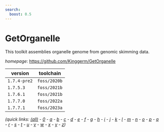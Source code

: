 ```yaml
---
search:
  boost: 0.5
---
```

# GetOrganelle

This toolkit assemblies organelle genome from genomic skimming data.

*homepage*: <https://github.com/Kinggerm/GetOrganelle>

version | toolchain
--------|----------
``1.7.4-pre2`` | ``foss/2020b``
``1.7.5.3`` | ``foss/2021b``
``1.7.6.1`` | ``foss/2021b``
``1.7.7.0`` | ``foss/2022a``
``1.7.7.1`` | ``foss/2023a``


*(quick links: [(all)](../index.md) - [0](../0/index.md) - [a](../a/index.md) - [b](../b/index.md) - [c](../c/index.md) - [d](../d/index.md) - [e](../e/index.md) - [f](../f/index.md) - [g](../g/index.md) - [h](../h/index.md) - [i](../i/index.md) - [j](../j/index.md) - [k](../k/index.md) - [l](../l/index.md) - [m](../m/index.md) - [n](../n/index.md) - [o](../o/index.md) - [p](../p/index.md) - [q](../q/index.md) - [r](../r/index.md) - [s](../s/index.md) - [t](../t/index.md) - [u](../u/index.md) - [v](../v/index.md) - [w](../w/index.md) - [x](../x/index.md) - [y](../y/index.md) - [z](../z/index.md))*

